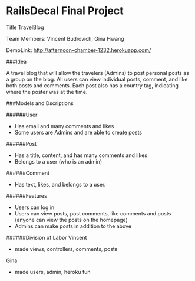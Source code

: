 # RailsDecal Final Project

Title TravelBlog

Team Members: Vincent Budrovich, Gina Hwang

DemoLink: http://afternoon-chamber-1232.herokuapp.com/

###Idea 

A travel blog that will allow the travelers (Admins) to post personal posts as a group on the blog. All users can view individual posts, comment, and like both posts and comments. Each post also has a country tag, indicating where the poster was at the time.

###Models and Dscriptions

######User
- Has email and many comments and likes
- Some users are Admins and are able to create posts

######Post
- Has a title, content, and has many comments and likes
- Belongs to a user (who is an admin)

######Comment
- Has text, likes, and belongs to a user.

######Features
- Users can log in
- Users can view posts, post comments, like comments and posts (anyone can view the posts on the homepage)
- Admins can make posts in addition to the above

######Division of Labor
Vincent
  - made views, controllers, comments, posts

Gina
  - made users, admin, heroku fun



